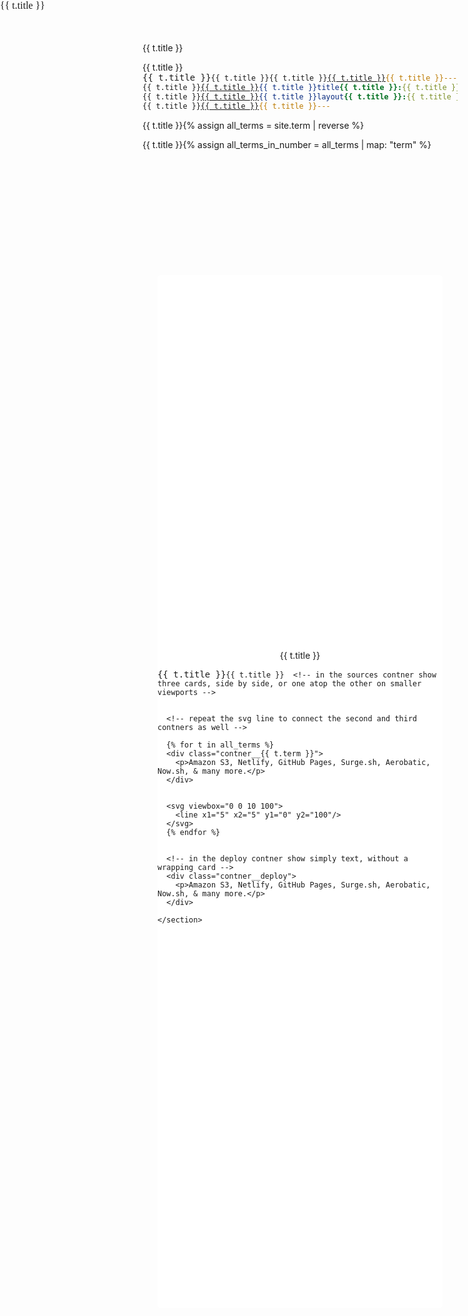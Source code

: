 ```yaml
---
title: Chart
layout: page
---
```

{% assign all_terms = site.term | reverse %}

{% assign all_terms_in_number = all_terms | map: "term" %}
<style>

    {% for n in all_terms_in_number %}.contner__{{ n }}:before, {% endfor %}
    .tooltip,
    .contner__sources:before,
    .contner__build:before,
    .contner__deploy:before {
      position: absolute;
      left: 0;
      bottom: 100%;
      color: #fff;
      background: #ffb238;
      font-size: 0.9rem;
      padding: 0.25rem 0.75rem;
      border-radius: 2.5px;
    }
    .card,
    .contner__sources div,
    .contner__build div {
      line-height: 2;
      background: #fff;
      padding: 1.2rem 1rem;
      border-radius: 4px;
      box-shadow: 0 2px 10px #e6e6e6;
    }

    .contner {
      margin: 5vh 2.5vw;
      padding: 15vh 0;
      background: #fff;
      border-radius: 5px;
      display: flex;
      flex-direction: column;
      align-items: center;
    }
    .contner svg {
      height: 5rem;
    }
    .contner svg line {
      stroke: #5f39dd;
      stroke-width: 3px;
      stroke-linecap: round;
      stroke-dasharray: 2px 20px;
      animation: animateline 5s linear both infinite;
    }

    /*.contner__sources {
      display: flex;
      border-radius: 8px;
      padding: 1.5rem;
      background: #f9f9f9;
      position: relative;
    }
    .contner__sources:before {
      content: 'data sources';
    }
    .contner__sources div {
      text-align: left;
      margin: 0 1rem;
    }
    .contner__build {
      padding: 10vh 10vw;
      border-radius: 8px;
      background: #f9f9f9;
      position: relative;
    }
    .contner__build:before {
      content: 'build';
    }
    .contner__build div {
      margin: 2rem 0;
    }
    .contner__build div svg {
      width: 4rem;
      height: auto;
      fill: #5f39dd;
    }*/

    {% for n in all_terms_in_number %}.contner__{{ n }}, {% endfor %}
    .contner__deploy {
      background: #f9f9f9;
      padding: 1.5rem;
      border-radius: 8px;
      position: relative;
    }
    .contner__deploy:before {
      content: 'deploy';
    }
    {% for t in all_terms %}
    .contner__{{ t.term }}:before {
      content: '{{ t.title }}';
    }
    {% endfor %}

    @media (max-width: 700px) {
      .contner__sources {
        flex-direction: column;
      }
      .contner__sources div {
        margin: 1rem 0;
      }
    }
    @-moz-keyframes animateline {
      from {
        stroke-dashoffset: 0;
      }
      to {
        stroke-dashoffset: -5rem;
      }
    }
    @-webkit-keyframes animateline {
      from {
        stroke-dashoffset: 0;
      }
      to {
        stroke-dashoffset: -5rem;
      }
    }
    @-o-keyframes animateline {
      from {
        stroke-dashoffset: 0;
      }
      to {
        stroke-dashoffset: -5rem;
      }
    }
    @keyframes animateline {
      from {
        stroke-dashoffset: 0;
      }
      to {
        stroke-dashoffset: -5rem;
      }
    }

</style>

<body>
    <!-- in a wrapping section include different contners for each step of the flow: data sources, build, deploy -->
    <section class="contner">

      <!-- in the sources contner show three cards, side by side, or one atop the other on smaller viewports -->


      <!-- repeat the svg line to connect the second and third contners as well -->

      {% for t in all_terms %}
      <div class="contner__{{ t.term }}">
        <p>Amazon S3, Netlify, GitHub Pages, Surge.sh, Aerobatic, Now.sh, & many more.</p>
      </div>
      

      <svg viewbox="0 0 10 100">
        <line x1="5" x2="5" y1="0" y2="100"/>
      </svg>
      {% endfor %}


      <!-- in the deploy contner show simply text, without a wrapping card -->
      <div class="contner__deploy">
        <p>Amazon S3, Netlify, GitHub Pages, Surge.sh, Aerobatic, Now.sh, & many more.</p>
      </div>

    </section>

</body>
